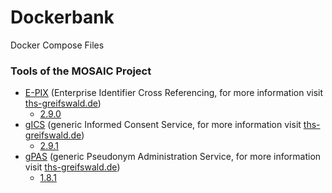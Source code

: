 # Dockerbank
Docker Compose Files

### Tools of the MOSAIC Project
- [E-PIX](https://github.com/mosaic-hgw/Dockerbank/tree/master/E-PIX) (Enterprise Identifier Cross Referencing, for more information visit [ths-greifswald.de](https://ths-greifswald.de/epix))
  - [2.9.0](https://github.com/mosaic-hgw/Dockerbank/tree/master/E-PIX)
- [gICS](https://github.com/tmfev/Dockerbank/tree/master/gICS) (generic Informed Consent Service, for more information visit [ths-greifswald.de](https://ths-greifswald.de/gics))
  - [2.9.1](https://github.com/mosaic-hgw/Dockerbank/tree/master/gICS)
- [gPAS](https://github.com/tmfev/Dockerbank/tree/master/gPAS) (generic Pseudonym Administration Service, for more information visit [ths-greifswald.de](https://ths-greifswald.de/gPAS))
  - [1.8.1](https://github.com/mosaic-hgw/Dockerbank/tree/master/gPAS)
